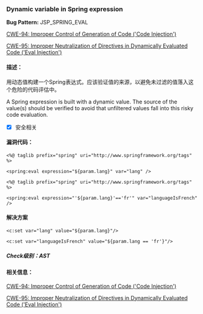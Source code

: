 ### Dynamic variable in Spring expression
**Bug Pattern:** JSP_SPRING_EVAL

[CWE-94: Improper Control of Generation of Code ('Code Injection')](http://cwe.mitre.org/data/definitions/94.html)

[CWE-95: Improper Neutralization of Directives in Dynamically Evaluated Code ('Eval Injection')](http://cwe.mitre.org/data/definitions/95.html)

#### 描述：
用动态值构建一个Spring表达式。应该验证值的来源，以避免未过滤的值落入这个危险的代码评估中。

A Spring expression is built with a dynamic value. The source of the value(s) should be verified to avoid that unfiltered values fall into this risky code evaluation.

- [x] 安全相关

#### 漏洞代码：
```
<%@ taglib prefix="spring" uri="http://www.springframework.org/tags" %>

<spring:eval expression="${param.lang}" var="lang" />

<%@ taglib prefix="spring" uri="http://www.springframework.org/tags" %>

<spring:eval expression="'${param.lang}'=='fr'" var="languageIsFrench" />
```

#### 解决方案
```
<c:set var="lang" value="${param.lang}"/>

<c:set var="languageIsFrench" value="${param.lang == 'fr'}"/>
```

##### Check级别：AST

#### 相关信息：
[CWE-94: Improper Control of Generation of Code ('Code Injection')](http://cwe.mitre.org/data/definitions/94.html)

[CWE-95: Improper Neutralization of Directives in Dynamically Evaluated Code ('Eval Injection')](http://cwe.mitre.org/data/definitions/95.html)


